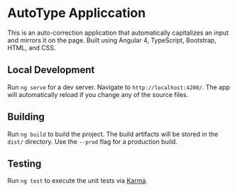 # AutoType Appliccation

This is an auto-correction application that automatically capitalizes an input and mirrors it on the page. Built using Angular 4, TypeScript, Bootstrap, HTML, and CSS.

## Local Development

Run `ng serve` for a dev server. Navigate to `http://localhost:4200/`. The app will automatically reload if you change any of the source files.

## Building

Run `ng build` to build the project. The build artifacts will be stored in the `dist/` directory. Use the `--prod` flag for a production build.

## Testing

Run `ng test` to execute the unit tests via [Karma](https://karma-runner.github.io).

